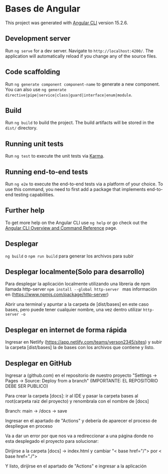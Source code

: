 # Bases de Angular

This project was generated with [Angular CLI](https://github.com/angular/angular-cli) version 15.2.6.

## Development server

Run `ng serve` for a dev server. Navigate to `http://localhost:4200/`. The application will automatically reload if you change any of the source files.

## Code scaffolding

Run `ng generate component component-name` to generate a new component. You can also use `ng generate directive|pipe|service|class|guard|interface|enum|module`.

## Build

Run `ng build` to build the project. The build artifacts will be stored in the `dist/` directory.

## Running unit tests

Run `ng test` to execute the unit tests via [Karma](https://karma-runner.github.io).

## Running end-to-end tests

Run `ng e2e` to execute the end-to-end tests via a platform of your choice. To use this command, you need to first add a package that implements end-to-end testing capabilities.

## Further help

To get more help on the Angular CLI use `ng help` or go check out the [Angular CLI Overview and Command Reference](https://angular.io/cli) page.

## Desplegar

`ng build` o `npm run build` para generar los archivos para subir 

## Desplegar localmente(Solo para desarrollo)

Para desplegar la aplicación localmente utilizando una libreria de npm llamada http-server `npm install --global http-server ` mas información en (https://www.npmjs.com/package/http-server)

Abrir una terminal y apuntar a la carpeta de [dist/bases] en este caso bases, pero puede tener cualquier nombre, una vez dentro utilizar `http-server -o`

## Desplegar en internet de forma rápida

Ingresar en Netlify (https://app.netlify.com/teams/yerson2345/sites) y subir la carpeta [dist/bases] la de bases con los archivos que contiene y listo.

## Desplegar en GitHub 

Ingresar a (github.com) en el repositorio de nuestro proyecto "Settings -> Pages -> Source: Deploy from a branch" (IMPORTANTE: EL REPOSITORIO DEBE SER PUBLICO)


Para crear la carpeta [docs]: ir al IDE y pasar la carpeta bases al root(carpeta raiz del proyecto) y renombrala con el nombre de [docs]

Branch: main -> /docs -> save

Ingresar en el apartado de "Actions" y debería de aparecer el proceso de despliegue en proceso

Va a dar un error por que nos va a redireccionar a una página donde no esta desplegado el proyecto
para solucionar:

Dirijirse a la carpeta [docs] -> index.html y cambiar "< base href="/"> por < base href="./">

Y listo, dirijirse en el apartado de "Actions" e ingresar a la aplicación

